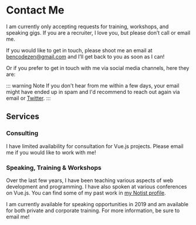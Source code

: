 # Contact Me

I am currently only accepting requests for training, workshops, and speaking gigs. If you are a recruiter, I love you, but please don’t call or email me.

If you would like to get in touch, please shoot me an email at [bencodezen@gmail.com](mailto:bencodezen@gmail.com) and I’ll get back to you as soon as I can! 

Or if you prefer to get in touch with me via social media channels, here they are:

<LogoIconList />

::: warning Note
If you don't hear from me within a few days, your email might have ended up in spam and I'd recommend to reach out again via email or [Twitter](https://www.twitter.com/bencodezen).
:::

## Services

### Consulting

I have limited availability for consultation for Vue.js projects. Please email me if you would like to work with me!

### Speaking, Training & Workshops

Over the last few years, I have been teaching various aspects of web development and programming. I have also spoken at various conferences on Vue.js. You can find some of my past work in [my Notist profile](https://noti.st/bencodezen).

I am currently available for speaking opportunities in 2019 and am available for both private and corporate training. For more information, be sure to email me!


